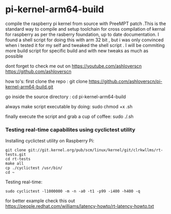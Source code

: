 # pi-kernel-arm64-build
compile the raspberry pi kernel from source with PreeMPT patch .This is the standard way to compile and setup toolchain for cross compilation of kernal for raspberry as per the rasberry foundation, up to date documentation. I found a shell script for doing this with arm 32 bit , but i was only convinced when i tested it for my self and tweaked the shell script . I will be commiting more build script for specific build and with new tweaks as much as possible

dont forget to check me out on 
https://youtube.com/ashloverscn
https://github.com/ashloverscn

how to's:
first clone the repo : 
git clone https://github.com/ashloverscn/pi-kernel-arm64-build.git

go inside the source directory : 
cd pi-kernel-arm64-build

always make script executable by doing: 
sudo chmod +x <scriptname>.sh

finally execute the script and grab a cup of coffee:
sudo ./<scriptname>.sh

### Testing real-time capabilites using cyclictest utility

Installing cyclictest utility on Raspberry Pi:
```
git clone git://git.kernel.org/pub/scm/linux/kernel/git/clrkwllms/rt-tests.git 
cd rt-tests
make all
cp ./cyclictest /usr/bin/
cd ~
```

Testing real-time:
```
sudo cyclictest -l1000000 -m -n -a0 -t1 -p99 -i400 -h400 -q
```
for better example check this out
https://people.redhat.com/williams/latency-howto/rt-latency-howto.txt
